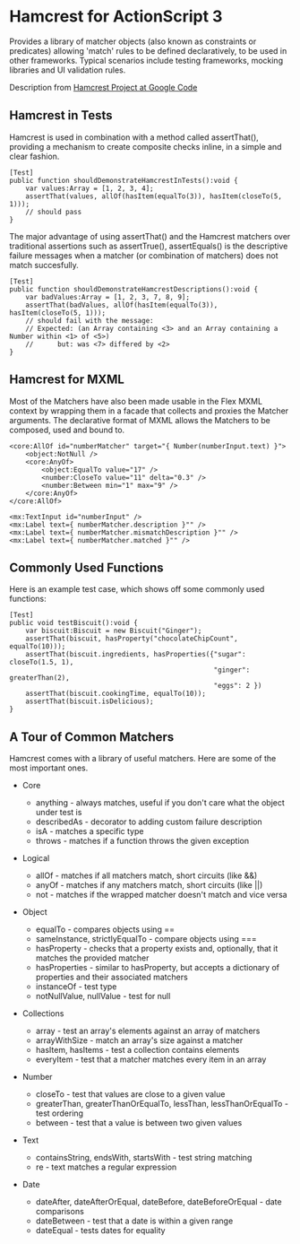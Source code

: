 # Hamcrest for ActionScript 3

Provides a library of matcher objects (also known as constraints or predicates) allowing 'match' rules to be defined declaratively, to be used in other frameworks. Typical scenarios include testing frameworks, mocking libraries and UI validation rules.

Description from [Hamcrest Project at Google Code](http://code.google.com/p/hamcrest/)

## Hamcrest in Tests

Hamcrest is used in combination with a method called assertThat(), providing a mechanism to create composite checks inline, in a simple and clear fashion.

    [Test]    
    public function shouldDemonstrateHamcrestInTests():void {
        var values:Array = [1, 2, 3, 4];
        assertThat(values, allOf(hasItem(equalTo(3)), hasItem(closeTo(5, 1)));
        // should pass
    }
    
The major advantage of using assertThat() and the Hamcrest matchers over traditional assertions such as assertTrue(), assertEquals() is the descriptive failure messages when a matcher (or combination of matchers) does not match succesfully. 
    
    [Test]
    public function shouldDemonstrateHamcrestDescriptions():void {
        var badValues:Array = [1, 2, 3, 7, 8, 9];
        assertThat(badValues, allOf(hasItem(equalTo(3)), hasItem(closeTo(5, 1)));
        // should fail with the message:
        // Expected: (an Array containing <3> and an Array containing a Number within <1> of <5>)
        //      but: was <7> differed by <2>
    }


## Hamcrest for MXML

Most of the Matchers have also been made usable in the Flex MXML context by wrapping them in a facade that collects and proxies the Matcher arguments. The declarative format of MXML allows the Matchers to be composed, used and bound to. 

    <core:AllOf id="numberMatcher" target="{ Number(numberInput.text) }">
        <object:NotNull />
        <core:AnyOf>
            <object:EqualTo value="17" />
            <number:CloseTo value="11" delta="0.3" />
            <number:Between min="1" max="9" />
        </core:AnyOf>
    </core:AllOf>

    <mx:TextInput id="numberInput" />
    <mx:Label text={ numberMatcher.description }"" />
    <mx:Label text={ numberMatcher.mismatchDescription }"" />
    <mx:Label text={ numberMatcher.matched }"" />

## Commonly Used Functions

Here is an example test case, which shows off some commonly used functions:

    [Test]
    public void testBiscuit():void {
        var biscuit:Biscuit = new Biscuit("Ginger");
        assertThat(biscuit, hasProperty("chocolateChipCount", equalTo(10)));
        assertThat(biscuit.ingredients, hasProperties({"sugar": closeTo(1.5, 1),
                                                       "ginger": greaterThan(2),
                                                       "eggs": 2 })
        assertThat(biscuit.cookingTime, equalTo(10));
        assertThat(biscuit.isDelicious);
    }

## A Tour of Common Matchers

Hamcrest comes with a library of useful matchers. Here are some of the most important ones.

* Core
    * anything - always matches, useful if you don't care what the object under test is
    * describedAs - decorator to adding custom failure description
    * isA - matches a specific type
    * throws - matches if a function throws the given exception

* Logical
    * allOf - matches if all matchers match, short circuits (like &&)
    * anyOf - matches if any matchers match, short circuits (like ||)
    * not - matches if the wrapped matcher doesn't match and vice versa

* Object
    * equalTo - compares objects using ==
    * sameInstance, strictlyEqualTo - compare objects using ===
    * hasProperty - checks that a property exists and, optionally, that it matches the provided matcher
    * hasProperties - similar to hasProperty, but accepts a dictionary of properties and their associated matchers
    * instanceOf - test type
    * notNullValue, nullValue - test for null
    
* Collections
    * array - test an array's elements against an array of matchers
    * arrayWithSize - match an array's size against a matcher
    * hasItem, hasItems - test a collection contains elements
    * everyItem - test that a matcher matches every item in an array

* Number
    * closeTo - test that values are close to a given value
    * greaterThan, greaterThanOrEqualTo, lessThan, lessThanOrEqualTo - test ordering
    * between - test that a value is between two given values

* Text
    * containsString, endsWith, startsWith - test string matching
    * re - text matches a regular expression

* Date
    * dateAfter, dateAfterOrEqual, dateBefore,  dateBeforeOrEqual - date comparisons
    * dateBetween - test that a date is within a given range
    * dateEqual - tests dates for equality

